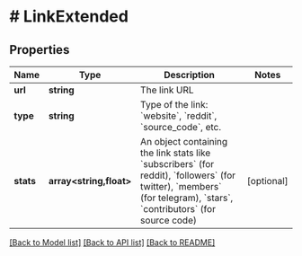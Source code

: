 # # LinkExtended

## Properties

Name | Type | Description | Notes
------------ | ------------- | ------------- | -------------
**url** | **string** | The link URL |
**type** | **string** | Type of the link: &#x60;website&#x60;, &#x60;reddit&#x60;, &#x60;source_code&#x60;, etc. |
**stats** | **array<string,float>** | An object containing the link stats like &#x60;subscribers&#x60; (for reddit), &#x60;followers&#x60; (for twitter), &#x60;members&#x60; (for telegram), &#x60;stars&#x60;, &#x60;contributors&#x60; (for source code) | [optional]

[[Back to Model list]](../../README.md#models) [[Back to API list]](../../README.md#endpoints) [[Back to README]](../../README.md)
